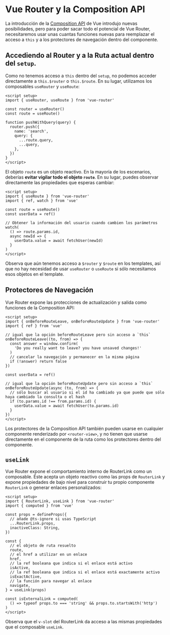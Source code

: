 # Vue Router y la Composition API

<VueSchoolLink
  href="https://vueschool.io/lessons/router-and-the-composition-api"
  title="Aprende cómo usar Vue Router con la Composition API"
/>

La introducción de la [Composition API](https://vuejs.org/guide/extras/composition-api-faq.html) de Vue introdujo nuevas posibilidades, pero para poder sacar todo el potencial de Vue Router, necesitaremos usar unas cuantas funciones nuevas para reemplazar el acceso a `this` y a los protectores de navegación dentro del componente.

## Accediendo al Router y a la Ruta actual dentro del `setup`.

Como no tenemos acceso a `this` dentro del `setup`, no podemos acceder directamente a `this.$router` o `this.$route`. En su lugar, utilizamos los composables `useRouter` y `useRoute`:

```vue
<script setup>
import { useRouter, useRoute } from 'vue-router'

const router = useRouter()
const route = useRoute()

function pushWithQuery(query) {
  router.push({
    name: 'search',
    query: {
      ...route.query,
      ...query,
    },
  })
}
</script>
```

El objeto `route` es un objeto reactivo. En la mayoría de los escenarios, deberías **evitar vigilar todo el objeto `route`**. En su lugar, puedes observar directamente las propiedades que esperas cambiar:

```vue
<script setup>
import { useRoute } from 'vue-router'
import { ref, watch } from 'vue'

const route = useRoute()
const userData = ref()

// Obtener la información del usuario cuando cambien los parámetros
watch(
  () => route.params.id,
  async newId => {
    userData.value = await fetchUser(newId)
  }
)
</script>
```

Observa que aún tenemos acceso a `$router` y `$route` en los templates, así que no hay necesidad de usar `useRouter` o `useRoute` si sólo necesitamos esos objetos en el template.

## Protectores de Navegación

Vue Router expone las protecciones de actualización y salida como funciones de la Composition API:

```vue
<script setup>
import { onBeforeRouteLeave, onBeforeRouteUpdate } from 'vue-router'
import { ref } from 'vue'

// igual que la opción beforeRouteLeave pero sin acceso a `this`
onBeforeRouteLeave((to, from) => {
  const answer = window.confirm(
    'Do you really want to leave? you have unsaved changes!'
  )
  // cancelar la navegación y permanecer en la misma página
  if (!answer) return false
})

const userData = ref()

// igual que la opción beforeRouteUpdate pero sin acceso a `this`
onBeforeRouteUpdate(async (to, from) => {
  // sólo buscar al usuario si el id ha cambiado ya que puede que sólo haya cambiado la consulta o el hash
  if (to.params.id !== from.params.id) {
    userData.value = await fetchUser(to.params.id)
  }
})
</script>
```

Los protectores de la Composition API también pueden usarse en cualquier componente renderizado por `<router-view>`, y no tienen que usarse directamente en el componente de la ruta como los protectores dentro del componente.

## `useLink`

Vue Router expone el comportamiento interno de RouterLink como un composable. Éste acepta un objeto reactivo como las props de `RouterLink` y expone propiedades de bajo nivel para construir tu propio componente `RouterLink` o generar enlaces personalizados:

```vue
<script setup>
import { RouterLink, useLink } from 'vue-router'
import { computed } from 'vue'

const props = defineProps({
  // añade @ts-ignore si usas TypeScript
  ...RouterLink.props,
  inactiveClass: String,
})

const {
  // el objeto de ruta resuelto
  route,
  // el href a utilizar en un enlace
  href,
  // la ref booleana que indica si el enlace está activo
  isActive,
  // la ref booleana que indica si el enlace está exactamente activo
  isExactActive,
  // la función para navegar al enlace
  navigate,
} = useLink(props)

const isExternalLink = computed(
  () => typeof props.to === 'string' && props.to.startsWith('http')
)
</script>
```

Observa que el `v-slot` del RouterLink da acceso a las mismas propiedades que el composable `useLink`.
